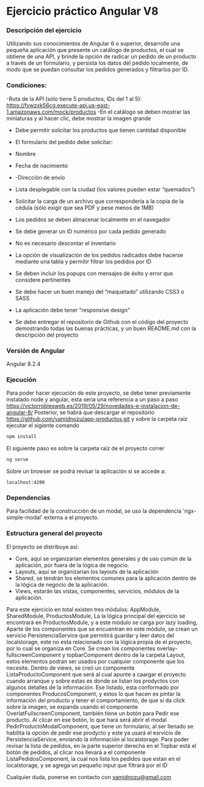 # Ejercicio práctico Angular V8 

### Descripción del ejercicio
Utilizando sus conocimientos de Angular 6 o superior, desarrolle una pequeña aplicación que presente un catálogo de productos, el cual se obtiene de una API, y brinde la opción de radicar un pedido de un producto a través de un formulario, y persista los datos del pedido localmente, de modo que se puedan consultar los pedidos generados y filtrarlos por ID.

### Condiciones:
-Ruta de la API (sólo tiene 5 productos, IDs del 1 al 5):
https://fvwzxk56cg.execute-api.us-east-1.amazonaws.com/mock/productos
-En el catálogo se deben mostrar las miniaturas y al hacer clic, debe mostrar la imagen
grande
- Debe permitir solicitar los productos que tienen cantidad disponible
- El formulario del pedido debe solicitar:
- Nombre
- Fecha de nacimiento
- -Dirección de envío
- Lista desplegable con la ciudad (los valores pueden estar “quemados”)
- Solicitar la carga de un archivo que correspondería a la copia de la cédula (sólo
exigir que sea PDF y pese menos de 1MB)

- Los pedidos se deben almacenar localmente en el navegador
- Se debe generar un ID numérico por cada pedido generado
- No es necesario descontar el inventario
- La opción de visualización de los pedidos radicados debe hacerse mediante una tabla y permitir filtrar los pedidos por ID
- Se deben incluir los popups con mensajes de éxito y error que considere pertinentes
- Se debe hacer un buen manejo del “maquetado” utilizando CSS3 o SASS
- La aplicación debe tener “responsive design”
- Se debe entregar el repositorio de Github con el código del proyecto demostrando todas las buenas prácticas, y un buen README.md con la descripción del proyecto

### Versión de Angular
Angular 8.2.4

### Ejecución
Para poder hacer ejecución de este proyecto, se debe tener previamente instalado node y angular, esta seria una referencia a un paso a paso https://victorroblesweb.es/2019/05/29/novedades-e-instalacion-de-angular-8/
Posterior, se habrá que descargar el repositorio https://github.com/yamidnozu/app-productos.git y sobre la carpeta raíz ejecutar el sigiente comando
```sh
npm install
```
El siguiente paso es sobre la carpeta raiz de el proyecto correr
```sh
ng serve
```
Sobre un browser se podrá revisar la aplicación si se accede a:
```url
localhost:4200
```
### Dependencias
Para facilidad de la construcción de un modal, se uso la dependencia 'ngx-simple-modal' externa a el proyecto.

### Estructura general del proyecto
El proyecto se distribuye asi:
- Core, aquí se organizarian elementos generales y de uso común de la aplicación, por fuera de la lógica de negocio.
- Layouts, aquí se organizarian los layouts de la aplicación
- Shared, se tendrán los elementos comunes para la aplicación dentro de la lógica de negocio de la aplicación.
- Views, estarán las vistas, componentes, servicios, módulos de la aplicación.

Para este ejercicio en total existen tres módulos: AppModule, SharedModule, ProductosModule,
La la lógica principal del ejercicio se encontrará en ProductosModule, y a este módulo se carga por lazy loading, Aparte de los componentes que se encuentran en este módulo, se crean un servicio PersistenciaService que permitirá guardar y leer datos del localstorage, este no esta relacionado con la lógica propia de el proyecto, por lo cual se organiza en Core.
Se crean los componentes overlay-fullscreenComponent y topbarComponent dentro de la carpeta Layout, estos elementos podrán ser usados por cualquier componente que los necesite.
Dentro de views,  se creó un componente ListaProductoComponent que será al cual apunte a caargar el proyecto cuando arranque y sobre estas es donde se listan los prodyctos con algunos detalles de la información.
Ese listado, esta conformado por componentes ProducosComponent, y estos lo que hacen es pintar la información del producto y tener el comportamiento, de que si da click sobre la imagen, se expanda usando el componente OverlatFullscreenComponent, también tiene un botón para Pedir ese producto. Al clicar en ese botón, lo que hará será abrir el modal PedirProductoModalComponent, que tiene un formulario, al ser llenado se habilita la opción de pedir ese prodycto y este ya usará el esrvicio de PersistenciaService, enviando la información al localstorage.
Para poder revisar la lista de pedidos, en la parte superior derecha en el Topbar está el botón de pedidos, al clicar nos llevará a el componente ListaPedidosComponent, la cual nos lista los pedidos que estan en el localstorage, y se agrega un pequeño input que filtrará por el ID

Cualquier duda, ponerse en contacto con yamidnozu@gmail.com